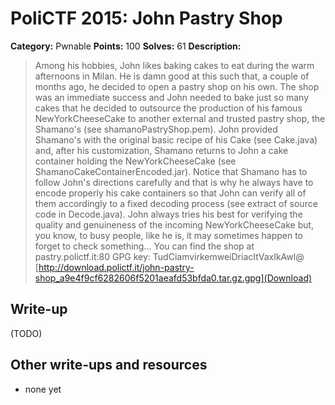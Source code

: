 # PoliCTF 2015: John Pastry Shop

**Category:** Pwnable
**Points:** 100
**Solves:** 61
**Description:**

> Among his hobbies, John likes baking cakes to eat during the warm afternoons in Milan. He is damn good at this such that, a couple of months ago, he decided to open a pastry shop on his own. The shop was an immediate success and John needed to bake just so many cakes that he decided to outsource the production of his famous NewYorkCheeseCake to another external and trusted pastry shop, the Shamano's (see shamanoPastryShop.pem). John provided Shamano's with the original basic recipe of his Cake (see Cake.java) and, after his customization, Shamano returns to John a cake container holding the NewYorkCheeseCake (see ShamanoCakeContainerEncoded.jar). Notice that Shamano has to follow John's directions carefully and that is why he always have to encode properly his cake containers so that John can verify all of them accordingly to a fixed decoding process (see extract of source code in Decode.java). John always tries his best for verifying the quality and genuineness of the incoming NewYorkCheeseCake but, you know, to busy people, like he is, it may sometimes happen to forget to check something... You can find the shop at
> pastry.polictf.it:80
> GPG key: TudCiamvirkemweiDriacItVaxIkAwl@
> [http://download.polictf.it/john-pastry-shop_a9e4f9cf6282606f5201aeafd53bfda0.tar.gz.gpg](Download)

## Write-up

(TODO)

## Other write-ups and resources

* none yet
